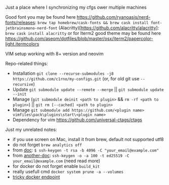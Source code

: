 Just a place where I synchronizing my cfgs ower multiple machines

Good font you may be found here https://github.com/ryanoasis/nerd-fonts/releases: `brew tap homebrew/cask-fonts && brew cask install font-jetbrainsmono-nerd-font`
(Alacritty)[https://github.com/alacritty/alacritty]: `brew cask install alacritty`
or for Iterm2 good theme may be found here https://github.com/aseom/dotfiles/blob/master/osx/iterm2/papercolor-light.itermcolors

VIM setup working with 8+ version and neovim

Repo-related things:
- Installation `git clone --recurse-submodules -j8 https://github.com/c1rno/my-configs.git` (or, for old git use `--recursive`)
- Update `git submodule update --remote --merge` || `git submodule update --init`
- Manage (`git submodule deinit <path to plugin>` && `rm -rf <path to plugin>`) || `git rm [--cached] <path to plugin>`
- Manage `git submodule add https://github.com/<plugin name> vimfiles\pack\plugins\start\<plugin name>`
- Dependency for vim https://github.com/universal-ctags/ctags

Just my unrelated notes:
- if you use screen on Mac, install it from brew, default not supported utf8
- do not forget `brew analytics off`
- from [doc](https://help.github.com/en/articles/generating-a-new-ssh-key-and-adding-it-to-the-ssh-agent): `$ ssh-keygen -t rsa -b 4096 -C "your_email@example.com"`
- from [another-doc](https://medium.com/risan/upgrade-your-ssh-key-to-ed25519-c6e8d60d3c54): `ssh-keygen -o -a 100 -t ed25519 -C your_email@example.com` (need read more)
- for docker do not forget enable `build_kit`
- really usefull cmd `docker system prune -a --volumes`
- [tricky docker endpoint](https://github.com/bufferings/docker-access-host/blob/master/docker-entrypoint.sh)

